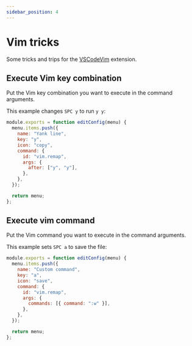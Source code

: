 ```yaml
---
sidebar_position: 4
---
```


# Vim tricks

Some tricks and trips for the [VSCodeVim](https://github.com/VSCodeVim/Vim) extension.

## Execute Vim key combination

Put the Vim key combination you want to execute in the command arguments.

This example changes `SPC y` to run `y y`:

```js
module.exports = function editConfig(menu) {
  menu.items.push({
    name: "Yank line",
    key: "y",
    icon: "copy",
    command: {
      id: "vim.remap",
      args: {
        after: ["y", "y"],
      },
    },
  });

  return menu;
};
```

## Execute vim command

Put the Vim command you want to execute in the command arguments.

This example sets `SPC a` to save the file:

```js
module.exports = function editConfig(menu) {
  menu.items.push({
    name: "Custom command",
    key: "a",
    icon: "save",
    command: {
      id: "vim.remap",
      args: {
        commands: [{ command: ":w" }],
      },
    },
  });

  return menu;
};
```
